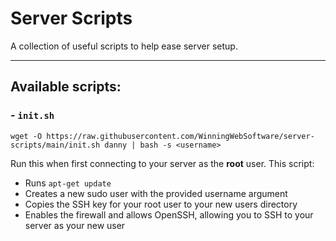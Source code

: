 # Server Scripts

A collection of useful scripts to help ease server setup.

---

## Available scripts:

### - `init.sh`

```
wget -O https://raw.githubusercontent.com/WinningWebSoftware/server-scripts/main/init.sh danny | bash -s <username>
``` 


Run this when first connecting to your server as the **root** user. This script:

- Runs `apt-get update`
- Creates a new sudo user with the provided username argument
- Copies the SSH key for your root user to your new users directory
- Enables the firewall and allows OpenSSH, allowing you to SSH to your server as your new user